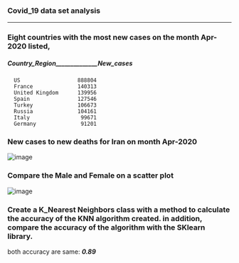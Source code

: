 ### Covid_19 data set analysis
---
### Eight countries with the most new cases on the month Apr-2020 listed,

##### Country_Region______________New_cases  
      US                  888804  
      France              140313  
      United Kingdom      139956  
      Spain               127546   
      Turkey              106673  
      Russia              104161  
      Italy                99671  
      Germany              91201  
    
### New cases to new deaths for Iran on month Apr-2020

![image](https://user-images.githubusercontent.com/97127734/151530188-7d70a1f2-f2f3-40ca-b336-8fc2630fc8c2.png)

### Compare the Male and Female on a scatter plot

![image](https://user-images.githubusercontent.com/97127734/151533164-4bea9fc5-2502-4077-ac86-bcf79d974698.png)


### Create a K_Nearest Neighbors class with a method to calculate the accuracy of the KNN algorithm created. in addition, compare the accuracy of the algorithm with the SKlearn library.

both accuracy are same:   ***0.89***
